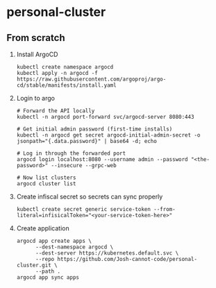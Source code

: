 # personal-cluster

## From scratch

1. Install ArgoCD
    ```
    kubectl create namespace argocd
    kubectl apply -n argocd -f https://raw.githubusercontent.com/argoproj/argo-cd/stable/manifests/install.yaml
    ```
2. Login to argo
    ```
    # Forward the API locally
    kubectl -n argocd port-forward svc/argocd-server 8080:443

    # Get initial admin password (first-time installs)
    kubectl -n argocd get secret argocd-initial-admin-secret -o jsonpath="{.data.password}" | base64 -d; echo

    # Log in through the forwarded port
    argocd login localhost:8080 --username admin --password "<the-password>" --insecure --grpc-web

    # Now list clusters
    argocd cluster list
    ```
3. Create infiscal secret so secrets can sync properly
    ```
    kubectl create secret generic service-token --from-literal=infisicalToken="<your-service-token-here>"
    ```
4. Create application
    ```
    argocd app create apps \
          --dest-namespace argocd \
          --dest-server https://kubernetes.default.svc \
          --repo https://github.com/Josh-cannot-code/personal-cluster.git \
          --path .
    argocd app sync apps
    ```
